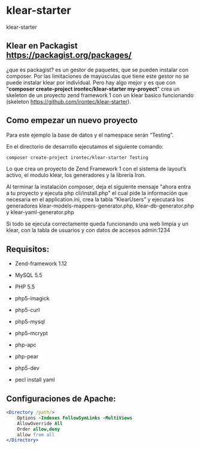 # klear-starter
klear-starter


## Klear en Packagist  https://packagist.org/packages/

¿que es packagist? es un gestor de paquetes, que se pueden instalar con composer.
Por las limitaciones de mayúsculas que tiene este gestor no se puede instalar klear por individual. Pero hay algo mejor y es que con "**composer create-project  irontec/klear-starter my-proyect**" crea un skeleton de un proyecto zend framework 1 con un klear basico funcionando (skeleton https://github.com/irontec/klear-starter). 


## Como empezar un nuevo proyecto

Para este ejemplo la base de datos y el namespace serán “Testing”.

En el directorio de desarrollo ejecutamos el siguiente comando:
```bash
composer create-project irontec/klear-starter Testing
```

Lo que crea un proyecto de Zend Framework 1 con el sistema de layout’s activo, el modulo klear, los generadores y la librería Iron.

Al terminar la instalación composer, deja el siguiente mensaje "ahora entra a tu proyecto y ejecuta  php cli/install.php" el cual pide la información que necesaria en el application.ini, crea la tabla “KlearUsers” y ejecutará los generadores klear-models-mappers-generator.php, klear-db-generator.php y klear-yaml-generator.php

Si todo se ejecuta correctamente queda funcionando una web limpia y un klear, con la tabla de usuarios y con datos de accesos admin:1234


## Requisitos:
* Zend-framework 1.12
* MySQL 5.5

* PHP 5.5
* php5-imagick
* php5-curl
* php5-mysql
* php5-mcrypt
* php-apc
* php-pear
* php5-dev

* pecl install yaml

## Configuraciones de Apache:
```apache
<Directory /path/>
    Options -Indexes FollowSymLinks -MultiViews
    AllowOverride All
    Order allow,deny
    allow from all
</Directory>
```

